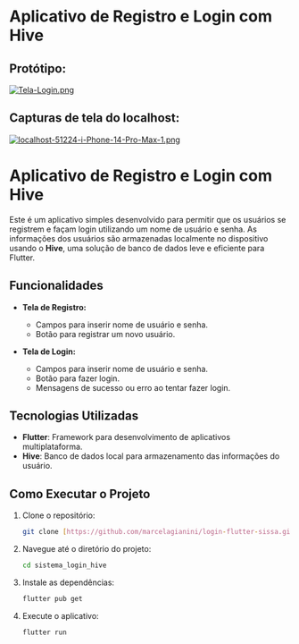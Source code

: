 # Aplicativo de Registro e Login com Hive


## Protótipo:

[![Tela-Login.png](https://i.postimg.cc/ht8D0G5P/Tela-Login.png)](https://postimg.cc/4YdRfXGr)

## Capturas de tela do localhost: 

[![localhost-51224-i-Phone-14-Pro-Max-1.png](https://i.postimg.cc/Bn7Hcs7y/localhost-51224-i-Phone-14-Pro-Max-1.png)](https://postimg.cc/w1J19Kpc)



# Aplicativo de Registro e Login com Hive

Este é um aplicativo simples desenvolvido para permitir que os usuários se registrem e façam login utilizando um nome de usuário e senha. As informações dos usuários são armazenadas localmente no dispositivo usando o **Hive**, uma solução de banco de dados leve e eficiente para Flutter.

## Funcionalidades

- **Tela de Registro:**
  - Campos para inserir nome de usuário e senha.
  - Botão para registrar um novo usuário.

- **Tela de Login:**
  - Campos para inserir nome de usuário e senha.
  - Botão para fazer login.
  - Mensagens de sucesso ou erro ao tentar fazer login.

## Tecnologias Utilizadas

- **Flutter**: Framework para desenvolvimento de aplicativos multiplataforma.
- **Hive**: Banco de dados local para armazenamento das informações do usuário.

## Como Executar o Projeto

1. Clone o repositório:
   ```bash
   git clone [https://github.com/marcelagianini/login-flutter-sissa.git]

2. Navegue até o diretório do projeto:
     ```bash
    cd sistema_login_hive

3. Instale as dependências:
     ```bash    
    flutter pub get

4. Execute o aplicativo:
     ```bash    
    flutter run

